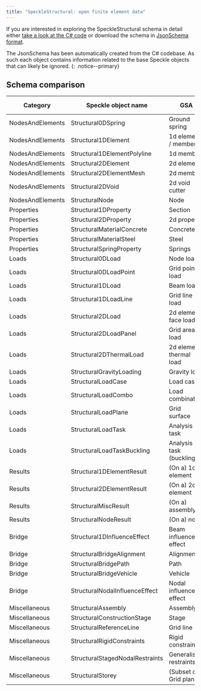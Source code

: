 ```yaml
---
title: "SpeckleStructural: open finite element data"
---
```


If you are interested in exploring the SpeckleStructural schema in detail either [take a look at the C# code](https://github.com/arup-group/SpeckleStructural/tree/master/SpeckleStructuralClasses) or download the schema in [JsonSchema format](./SpeckleStructuralJsonSchema.zip).

The JsonSchema has been automatically created from the C# codebase. As such each object contains information related to the base Speckle objects that can likely be ignored.
{: .notice--primary}

## Schema comparison

| Category         | Speckle object name             | GSA                      | GSA 10 COM keyword |
|------------------|---------------------------------|--------------------------|--------------------|
| NodesAndElements | Structural0DSpring              | Ground spring            | EL                 |
| NodesAndElements | Structural1DElement             | 1d element / member      | EL / MEMB          |
| NodesAndElements | Structural1DElementPolyline     | 1d member                | MEMB               |
| NodesAndElements | Structural2DElement             | 2d element               | EL / MEMB          |
| NodesAndElements | Structural2DElementMesh         | 2d member                | MEMB               |
| NodesAndElements | Structural2DVoid                | 2d void cutter           | MEMB               |
| NodesAndElements | StructuralNode                  | Node                     | NODE               |
| Properties       | Structural1DProperty            | Section                  | PROP_SEC           |
| Properties       | Structural2DProperty            | 2d property              | PROP_2D            |
| Properties       | StructuralMaterialConcrete      | Concrete                 | MAT_CONCRETE       |
| Properties       | StructuralMaterialSteel         | Steel                    | MAT_STEEL          |
| Properties       | StructuralSpringProperty        | Springs                  | PROP_SPR           |
| Loads            | Structural0DLoad                | Node load                | LOAD_NODE          |
| Loads            | Structural0DLoadPoint           | Grid point load          | LOAD_GRID_POINT    |
| Loads            | Structural1DLoad                | Beam load                | LOAD_BEAM          |
| Loads            | Structural1DLoadLine            | Grid line load           | LOAD_GRID_LINE     |
| Loads            | Structural2DLoad                | 2d element face load     | LOAD_2D_FACE       |
| Loads            | Structural2DLoadPanel           | Grid area load           | LOAD_GRID_AREA     |
| Loads            | Structural2DThermalLoad         | 2d element thermal load  | LOAD_2D_THERMAL    |
| Loads            | StructuralGravityLoading        | Gravity load             | LOAD_GRAVITY       |
| Loads            | StructuralLoadCase              | Load case                | LOAD_TITLE         |
| Loads            | StructuralLoadCombo             | Load combination         | COMBINATION        |
| Loads            | StructuralLoadPlane             | Grid surface             | GRID_SURFACE       |
| Loads            | StructuralLoadTask              | Analysis task            | ANAL               |
| Loads            | StructuralLoadTaskBuckling      | Analysis task (buckling) | ANAL               |
| Results          | Structural1DElementResult       | (On a) 1d element        | (EL)               |
| Results          | Structural2DElementResult       | (On a) 2d element        | (EL)               |
| Results          | StructuralMiscResult            | (On a) assembly          | (ASSEMBLY)         |
| Results          | StructuralNodeResult            | (On a) node              | (NODE)             |
| Bridge           | Structural1DInfluenceEffect     | Beam influence effect    | INF_BEAM           |
| Bridge           | StructuralBridgeAlignment       | Alignment                | ALIGN              |
| Bridge           | StructuralBridgePath            | Path                     | PATH               |
| Bridge           | StructuralBridgeVehicle         | Vehicle                  | USER_VEHICLE       |
| Bridge           | StructuralNodalInfluenceEffect  | Nodal influence effect   | INF_NODE           |
| Miscellaneous    | StructuralAssembly              | Assembly                 | ASSEMBLY           |
| Miscellaneous    | StructuralConstructionStage     | Stage                    | ANAL_STAGE         |
| Miscellaneous    | StructuralReferenceLine         | Grid line                | GRID_LINE          |
| Miscellaneous    | StructuralRigidConstraints      | Rigid constraint         | RIGID              |
| Miscellaneous    | StructuralStagedNodalRestraints | Generalised restraints   | GEN_REST           |
| Miscellaneous    | StructuralStorey                | (Subset of) Grid planes  | GRID_PLANE         |